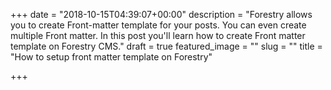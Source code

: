 +++
date = "2018-10-15T04:39:07+00:00"
description = "Forestry allows you to create Front-matter template for your posts. You can even create multiple Front matter. In this post you'll learn how to create Front matter template on Forestry CMS."
draft = true
featured_image = ""
slug = ""
title = "How to setup front matter template on Forestry"

+++
